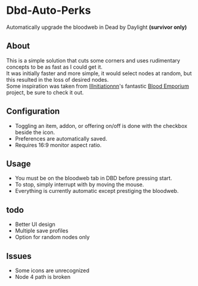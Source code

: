 # Dbd-Auto-Perks
Automatically upgrade the bloodweb in Dead by Daylight **(survivor only)**
## About
This is a simple solution that cuts some corners and uses rudimentary concepts to be as fast as I could get it. \
It was initially faster and more simple, it would select nodes at random, but this resulted in the loss of desired nodes. \
Some inspiration was taken from [IIInitiationnn](https://github.com/IIInitiationnn)'s fantastic [Blood Emporium](https://github.com/IIInitiationnn/BloodEmporium) project, be sure to check it out.
## Configuration
 - Toggling an item, addon, or offering on/off is done with the checkbox beside the icon.
 - Preferences are automatically saved.
 - Requires 16:9 monitor aspect ratio.
 ## Usage
 - You must be on the bloodweb tab in DBD before pressing start.
 - To stop, simply interrupt with by moving the mouse.
 - Everything is currently automatic except prestiging the bloodweb.
## todo
 - Better UI design
 - Multiple save profiles
 - Option for random nodes only
## Issues
 - Some icons are unrecognized
 - Node 4 path is broken
